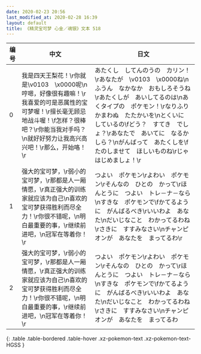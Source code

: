 ```yaml
---
date: 2020-02-23 20:56
last_modified_at: 2020-02-28 16:39
layout: default
title: 《精灵宝可梦 心金／魂银》文本 518
---
```

| 编号 | 中文 | 日文 |
| ---- | ---- | ---- |
| 0 | 我是四天王梨花！\r你就是\v0103　\x0000呢\n哼嗯，好像很有趣嘛！\r我喜爱的可是恶属性的宝可梦喔！\r擅长毫无顾忌地战斗喔！\f怎样？很棒吧？\r你能当我对手吗？\n就好好努力让我高兴高兴吧！\r那么，开始咯！\r | あたくし　してんのうの　カリン！\rあなたが　\v0103　\x0000ね\nふうん　なかなか　おもしろそうね\rあたくしが　あいしてるのは\nあくタイプの　ポケモン！\rなりふり　かまわぬ　たたかいを\nとくいに　しているの\fどう？　すてき　でしょ？\rあなたで　あいてに　なるかしら？\nがんばって　あたくしを\fたのしませて　ほしいものね\rじゃ　はじめましょ！\r |
| 1 | 强大的宝可梦，\r弱小的宝可梦，\r那都是人一厢情愿，\r真正强大的训练家就应该为自己\n喜欢的宝可梦获得胜利而尽全力！\r你很不错呢，\n明白最重要的事，\r继续前进吧，\n冠军在等着你！\r | つよい　ポケモン\rよわい　ポケモン\rそんなの　ひとの　かって\rほんとうに　つよい　トレ－ナ－なら\nすきな　ポケモンで\fかてるように　がんばるべき\rいいわよ　あなた\nだいじなこと　わかってるわね\rさきに　すすみなさい\nチャンピオンが　あなたを　まってるわ\r |
| 2 | 强大的宝可梦，\r弱小的宝可梦，\r那都是人一厢情愿，\r真正强大的训练家就应该为自己\n喜欢的宝可梦获得胜利而尽全力！\r你很不错呢，\n明白最重要的事，\r继续前进吧，\n冠军在等着你！\r | つよい　ポケモン\rよわい　ポケモン\rそんなの　ひとの　かって\rほんとうに　つよい　トレ－ナ－なら\nすきな　ポケモンで\fかてるように　がんばるべき\rいいわよ　あなた\nだいじなこと　わかってるわね\rさきに　すすみなさい\nチャンピオンが　あなたを　まってるわ |
{: .table .table-bordered .table-hover .xz-pokemon-text .xz-pokemon-text-HGSS }